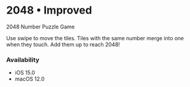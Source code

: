 # 2048 • Improved
2048 Number Puzzle Game

Use swipe to move the tiles.
Tiles with the same number merge into one when they touch.
Add them up to reach 2048!

### Availability 
- iOS 15.0
- macOS 12.0
